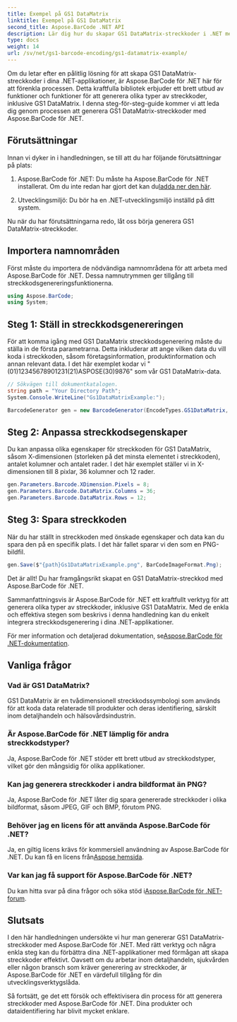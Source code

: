 ```yaml
---
title: Exempel på GS1 DataMatrix
linktitle: Exempel på GS1 DataMatrix
second_title: Aspose.BarCode .NET API
description: Lär dig hur du skapar GS1 DataMatrix-streckkoder i .NET med Aspose.BarCode. Generera streckkoder med enkelhet och effektivitet med bara några få steg.
type: docs
weight: 14
url: /sv/net/gs1-barcode-encoding/gs1-datamatrix-example/
---
```


Om du letar efter en pålitlig lösning för att skapa GS1 DataMatrix-streckkoder i dina .NET-applikationer, är Aspose.BarCode för .NET här för att förenkla processen. Detta kraftfulla bibliotek erbjuder ett brett utbud av funktioner och funktioner för att generera olika typer av streckkoder, inklusive GS1 DataMatrix. I denna steg-för-steg-guide kommer vi att leda dig genom processen att generera GS1 DataMatrix-streckkoder med Aspose.BarCode för .NET.

## Förutsättningar

Innan vi dyker in i handledningen, se till att du har följande förutsättningar på plats:

1.  Aspose.BarCode för .NET: Du måste ha Aspose.BarCode för .NET installerat. Om du inte redan har gjort det kan du[ladda ner den här](https://releases.aspose.com/barcode/net/).

2. Utvecklingsmiljö: Du bör ha en .NET-utvecklingsmiljö inställd på ditt system.

Nu när du har förutsättningarna redo, låt oss börja generera GS1 DataMatrix-streckkoder.

## Importera namnområden

Först måste du importera de nödvändiga namnområdena för att arbeta med Aspose.BarCode för .NET. Dessa namnutrymmen ger tillgång till streckkodsgenereringsfunktionerna.

```csharp
using Aspose.BarCode;
using System;
```

## Steg 1: Ställ in streckkodsgenereringen

För att komma igång med GS1 DataMatrix streckkodsgenerering måste du ställa in de första parametrarna. Detta inkluderar att ange vilken data du vill koda i streckkoden, såsom företagsinformation, produktinformation och annan relevant data. I det här exemplet kodar vi "(01)12345678901231(21)ASPOSE(30)9876" som vår GS1 DataMatrix-data.

```csharp
// Sökvägen till dokumentkatalogen.
string path = "Your Directory Path";
System.Console.WriteLine("Gs1DataMatrixExample:");

BarcodeGenerator gen = new BarcodeGenerator(EncodeTypes.GS1DataMatrix, "(01)12345678901231(21)ASPOSE(30)9876");
```

## Steg 2: Anpassa streckkodsegenskaper

Du kan anpassa olika egenskaper för streckkoden för GS1 DataMatrix, såsom X-dimensionen (storleken på det minsta elementet i streckkoden), antalet kolumner och antalet rader. I det här exemplet ställer vi in X-dimensionen till 8 pixlar, 36 kolumner och 12 rader.

```csharp
gen.Parameters.Barcode.XDimension.Pixels = 8;
gen.Parameters.Barcode.DataMatrix.Columns = 36;
gen.Parameters.Barcode.DataMatrix.Rows = 12;
```

## Steg 3: Spara streckkoden

När du har ställt in streckkoden med önskade egenskaper och data kan du spara den på en specifik plats. I det här fallet sparar vi den som en PNG-bildfil.

```csharp
gen.Save($"{path}Gs1DataMatrixExample.png", BarCodeImageFormat.Png);
```

Det är allt! Du har framgångsrikt skapat en GS1 DataMatrix-streckkod med Aspose.BarCode för .NET.

Sammanfattningsvis är Aspose.BarCode för .NET ett kraftfullt verktyg för att generera olika typer av streckkoder, inklusive GS1 DataMatrix. Med de enkla och effektiva stegen som beskrivs i denna handledning kan du enkelt integrera streckkodsgenerering i dina .NET-applikationer.

 För mer information och detaljerad dokumentation, se[Aspose.BarCode för .NET-dokumentation](https://reference.aspose.com/barcode/net/).

## Vanliga frågor

### Vad är GS1 DataMatrix?
GS1 DataMatrix är en tvådimensionell streckkodssymbologi som används för att koda data relaterade till produkter och deras identifiering, särskilt inom detaljhandeln och hälsovårdsindustrin.

### Är Aspose.BarCode för .NET lämplig för andra streckkodstyper?
Ja, Aspose.BarCode för .NET stöder ett brett utbud av streckkodstyper, vilket gör den mångsidig för olika applikationer.

### Kan jag generera streckkoder i andra bildformat än PNG?
Ja, Aspose.BarCode för .NET låter dig spara genererade streckkoder i olika bildformat, såsom JPEG, GIF och BMP, förutom PNG.

### Behöver jag en licens för att använda Aspose.BarCode för .NET?
 Ja, en giltig licens krävs för kommersiell användning av Aspose.BarCode för .NET. Du kan få en licens från[Aspose hemsida](https://purchase.aspose.com/buy).

### Var kan jag få support för Aspose.BarCode för .NET?
 Du kan hitta svar på dina frågor och söka stöd i[Aspose.BarCode för .NET-forum](https://forum.aspose.com/c/barcode/13).

## Slutsats

I den här handledningen undersökte vi hur man genererar GS1 DataMatrix-streckkoder med Aspose.BarCode för .NET. Med rätt verktyg och några enkla steg kan du förbättra dina .NET-applikationer med förmågan att skapa streckkoder effektivt. Oavsett om du arbetar inom detaljhandeln, sjukvården eller någon bransch som kräver generering av streckkoder, är Aspose.BarCode för .NET en värdefull tillgång för din utvecklingsverktygslåda.

Så fortsätt, ge det ett försök och effektivisera din process för att generera streckkoder med Aspose.BarCode för .NET. Dina produkter och dataidentifiering har blivit mycket enklare.
